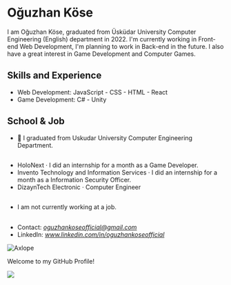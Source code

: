 # Oğuzhan Köse
I am Oğuzhan Köse, graduated from Üsküdar University Computer Engineering (English) department in 2022. I'm currently working in Front-end Web Development, I'm planning to work in Back-end in the future. I also have a great interest in Game Development and Computer Games.

## Skills and Experience
* Web Development:
        JavaScript
      - CSS
      - HTML
      - React
* Game Development:
        C#
      - Unity

## School & Job
- 🏫 I graduated from Uskudar University Computer Engineering Department.
##
- HoloNext · I did an internship for a month as a Game Developer.
- Invento Technology and Information Services · I did an internship for a month as a Information Security Officer.
- DizaynTech Electronic · Computer Engineer
##
- I am not currently working at a job.

##

- Contact: *oguzhankoseofficial@gmail.com*
- LinkedIn: *www.linkedin.com/in/oguzhankoseofficial*

<p><img align="center" src="https://github-readme-stats.vercel.app/api/top-langs?username=Axlope&show_icons=true&locale=en&layout=compact" alt="Axlope" /></p>

Welcome to my GitHub Profile!

![](https://komarev.com/ghpvc/?username=your-github-username)
